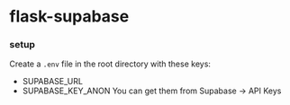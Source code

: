 # flask-supabase

### setup 
Create a ``.env`` file in the root directory with these keys:
- SUPABASE_URL
- SUPABASE_KEY_ANON
You can get them from Supabase -> API Keys
